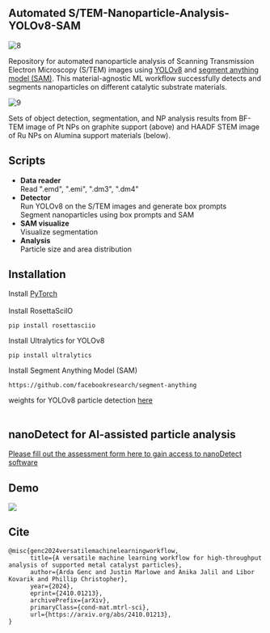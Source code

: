 ## Automated S/TEM-Nanoparticle-Analysis-YOLOv8-SAM


![8](https://github.com/ArdaGen/STEM-Nanoparticle-Analysis-YOLOv8-SAM/blob/main/images/flow.svg)


Repository for automated nanoparticle analysis of Scanning Transmission Electron Microscopy (S/TEM) images using [YOLOv8](https://github.com/ultralytics/ultralytics) and [segment anything model (SAM)](https://github.com/facebookresearch/segment-anything).
This material-agnostic ML workflow successfully detects and segments nanoparticles on different catalytic substrate materials.

![9](https://github.com/ArdaGen/STEM-Automated-Nanoparticle-Analysis-YOLOv8-SAM/blob/main/images/results10.png)

Sets of object detection, segmentation, and NP analysis results from BF-TEM image of Pt NPs on graphite support (above) and HAADF STEM image of Ru NPs on Alumina support materials (below).


## Scripts
* **Data reader** <br>
  Read ".emd", ".emi", ".dm3", ".dm4"
* **Detector** <br>
  Run YOLOv8 on the S/TEM images and generate box prompts <br>
  Segment nanoparticles using box prompts and SAM
* **SAM visualize** <br>
  Visualize segmentation
* **Analysis** <br>
  Particle size and area distribution <br>


## Installation
Install [PyTorch](https://pytorch.org/get-started/locally/)
<br>
<br>
Install RosettaSciIO
```
pip install rosettasciio
```
Install Ultralytics for YOLOv8
```
pip install ultralytics
```
Install Segment Anything Model (SAM)
```
https://github.com/facebookresearch/segment-anything
```
weights for YOLOv8 particle detection [here](https://drive.google.com/drive/folders/1-ooqb_eBRD0WLau7fTwLcZzDW7jWfmDM?usp=sharing)
<br>
<br>
## nanoDetect for AI-assisted particle analysis
[Please fill out the assessment form here to gain access to nanoDetect software](https://docs.google.com/forms/d/e/1FAIpQLScmBEpYrSrEPY_Y80fxzhahPQM6Qyug_sTkhP42lKNQTQ7Wmw/viewform?usp=header)

## Demo
![](https://github.com/ArdaGen/STEM-Automated-Nanoparticle-Analysis-YOLOv8-SAM/blob/main/images/nanoDetect_v2.2.gif)

## Cite
```
@misc{genc2024versatilemachinelearningworkflow,
      title={A versatile machine learning workflow for high-throughput analysis of supported metal catalyst particles}, 
      author={Arda Genc and Justin Marlowe and Anika Jalil and Libor Kovarik and Phillip Christopher},
      year={2024},
      eprint={2410.01213},
      archivePrefix={arXiv},
      primaryClass={cond-mat.mtrl-sci},
      url={https://arxiv.org/abs/2410.01213}, 
}

```




